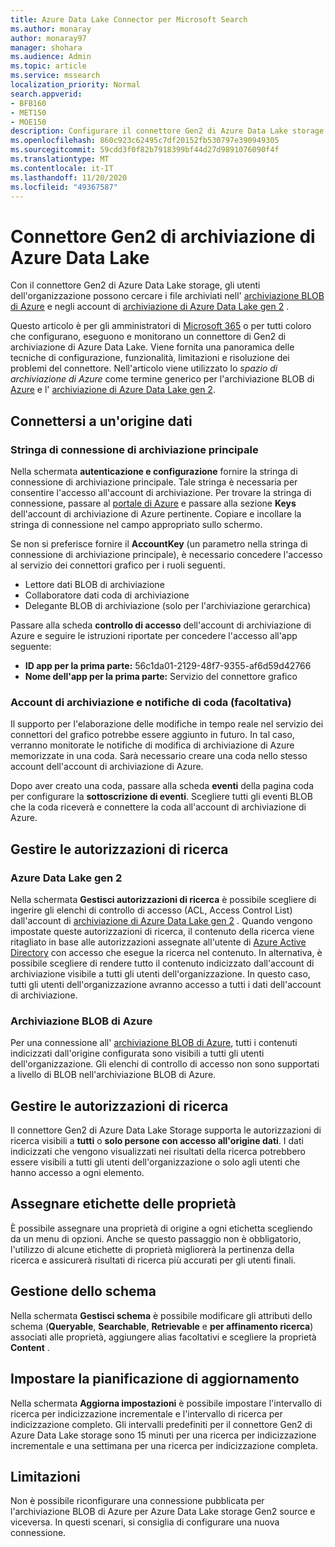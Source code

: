 ```yaml
---
title: Azure Data Lake Connector per Microsoft Search
ms.author: monaray
author: monaray97
manager: shohara
ms.audience: Admin
ms.topic: article
ms.service: mssearch
localization_priority: Normal
search.appverid:
- BFB160
- MET150
- MOE150
description: Configurare il connettore Gen2 di Azure Data Lake storage per Microsoft Search
ms.openlocfilehash: 860c923c62495c7df20152fb530797e390949305
ms.sourcegitcommit: 59cdd3f0f82b7918399bf44d27d9891076090f4f
ms.translationtype: MT
ms.contentlocale: it-IT
ms.lasthandoff: 11/20/2020
ms.locfileid: "49367587"
---
```

# <a name="azure-data-lake-storage-gen2-connector"></a>Connettore Gen2 di archiviazione di Azure Data Lake

Con il connettore Gen2 di Azure Data Lake storage, gli utenti dell'organizzazione possono cercare i file archiviati nell' [archiviazione BLOB di Azure](https://docs.microsoft.com/azure/storage/blobs/storage-blobs-introduction) e negli account di [archiviazione di Azure Data Lake gen 2](https://docs.microsoft.com/azure/storage/blobs/data-lake-storage-introduction) .

Questo articolo è per gli amministratori di [Microsoft 365](https://www.microsoft.com/microsoft-365) o per tutti coloro che configurano, eseguono e monitorano un connettore di Gen2 di archiviazione di Azure Data Lake. Viene fornita una panoramica delle tecniche di configurazione, funzionalità, limitazioni e risoluzione dei problemi del connettore. Nell'articolo viene utilizzato lo *spazio di archiviazione di Azure* come termine generico per l'archiviazione BLOB di [Azure](https://docs.microsoft.com/azure/storage/blobs/storage-blobs-introduction) e l' [archiviazione di Azure Data Lake gen 2](https://docs.microsoft.com/azure/storage/blobs/data-lake-storage-introduction).

## <a name="connect-to-a-data-source"></a>Connettersi a un'origine dati

### <a name="primary-storage-connection-string"></a>Stringa di connessione di archiviazione principale

Nella schermata **autenticazione e configurazione** fornire la stringa di connessione di archiviazione principale. Tale stringa è necessaria per consentire l'accesso all'account di archiviazione. Per trovare la stringa di connessione, passare al [portale di Azure](https://ms.portal.azure.com/#home) e passare alla sezione **Keys** dell'account di archiviazione di Azure pertinente. Copiare e incollare la stringa di connessione nel campo appropriato sullo schermo.

Se non si preferisce fornire il **AccountKey** (un parametro nella stringa di connessione di archiviazione principale), è necessario concedere l'accesso al servizio dei connettori grafico per i ruoli seguenti.

* Lettore dati BLOB di archiviazione
* Collaboratore dati coda di archiviazione
* Delegante BLOB di archiviazione (solo per l'archiviazione gerarchica)

Passare alla scheda **controllo di accesso** dell'account di archiviazione di Azure e seguire le istruzioni riportate per concedere l'accesso all'app seguente:

* **ID app per la prima parte:** 56c1da01-2129-48f7-9355-af6d59d42766
* **Nome dell'app per la prima parte:** Servizio del connettore grafico

### <a name="storage-account-and-queue-notifications-optional"></a>Account di archiviazione e notifiche di coda (facoltativa)

Il supporto per l'elaborazione delle modifiche in tempo reale nel servizio dei connettori del grafico potrebbe essere aggiunto in futuro. In tal caso, verranno monitorate le notifiche di modifica di archiviazione di Azure memorizzate in una coda. Sarà necessario creare una coda nello stesso account dell'account di archiviazione di Azure.

Dopo aver creato una coda, passare alla scheda **eventi** della pagina coda per configurare la **sottoscrizione di eventi**. Scegliere tutti gli eventi BLOB che la coda riceverà e connettere la coda all'account di archiviazione di Azure.

## <a name="manage-search-permissions"></a>Gestire le autorizzazioni di ricerca

### <a name="azure-data-lake-gen-2"></a>Azure Data Lake gen 2

Nella schermata **Gestisci autorizzazioni di ricerca** è possibile scegliere di ingerire gli elenchi di controllo di accesso (ACL, Access Control List) dall'account di [archiviazione di Azure Data Lake gen 2](https://docs.microsoft.com/azure/storage/blobs/data-lake-storage-introduction) . Quando vengono impostate queste autorizzazioni di ricerca, il contenuto della ricerca viene ritagliato in base alle autorizzazioni assegnate all'utente di [Azure Active Directory](https://docs.microsoft.com/azure/active-directory/) con accesso che esegue la ricerca nel contenuto. In alternativa, è possibile scegliere di rendere tutto il contenuto indicizzato dall'account di archiviazione visibile a tutti gli utenti dell'organizzazione. In questo caso, tutti gli utenti dell'organizzazione avranno accesso a tutti i dati dell'account di archiviazione.

### <a name="azure-blob-storage"></a>Archiviazione BLOB di Azure

Per una connessione all' [archiviazione BLOB di Azure](https://docs.microsoft.com/azure/storage/blobs/storage-blobs-introduction), tutti i contenuti indicizzati dall'origine configurata sono visibili a tutti gli utenti dell'organizzazione. Gli elenchi di controllo di accesso non sono supportati a livello di BLOB nell'archiviazione BLOB di Azure.

## <a name="manage-search-permissions"></a>Gestire le autorizzazioni di ricerca

Il connettore Gen2 di Azure Data Lake Storage supporta le autorizzazioni di ricerca visibili a **tutti** o **solo persone con accesso all'origine dati**. I dati indicizzati che vengono visualizzati nei risultati della ricerca potrebbero essere visibili a tutti gli utenti dell'organizzazione o solo agli utenti che hanno accesso a ogni elemento.

## <a name="assign-property-labels"></a>Assegnare etichette delle proprietà

È possibile assegnare una proprietà di origine a ogni etichetta scegliendo da un menu di opzioni. Anche se questo passaggio non è obbligatorio, l'utilizzo di alcune etichette di proprietà migliorerà la pertinenza della ricerca e assicurerà risultati di ricerca più accurati per gli utenti finali.

## <a name="manage-schema"></a>Gestione dello schema

Nella schermata **Gestisci schema** è possibile modificare gli attributi dello schema (**Queryable**, **Searchable**, **Retrievable** e **per affinamento ricerca**) associati alle proprietà, aggiungere alias facoltativi e scegliere la proprietà **Content** .

## <a name="set-the-refresh-schedule"></a>Impostare la pianificazione di aggiornamento

Nella schermata **Aggiorna impostazioni** è possibile impostare l'intervallo di ricerca per indicizzazione incrementale e l'intervallo di ricerca per indicizzazione completo. Gli intervalli predefiniti per il connettore Gen2 di Azure Data Lake storage sono 15 minuti per una ricerca per indicizzazione incrementale e una settimana per una ricerca per indicizzazione completa.

## <a name="limitations"></a>Limitazioni

Non è possibile riconfigurare una connessione pubblicata per l'archiviazione BLOB di Azure per Azure Data Lake storage Gen2 source e viceversa. In questi scenari, si consiglia di configurare una nuova connessione.
